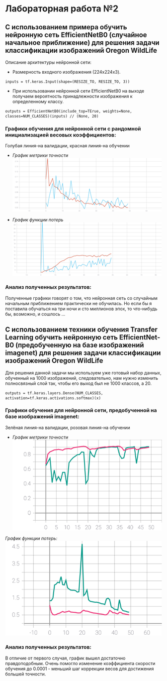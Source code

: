 # Лабораторная работа №2
## С использованием примера обучить нейронную сеть EfficientNetB0 (случайное начальное приближение) для решения задачи классификации изображений Oregon WildLife

Описание архитектуры нейронной сети:
* Размерность входного изображения (224x224x3).
 ```
 inputs = tf.keras.Input(shape=(RESIZE_TO, RESIZE_TO, 3))
 ```
 * При использовании нейронной сети EfficientNetB0 на выходе получаем вероятность принадлежности изображения к определенному классу.
 ```
 outputs = EfficientNetB0(include_top=TЕrue, weights=None, classes=NUM_CLASSES)(inputs) // (None, 20)
 ```
 

### Графики обучения для нейронной сети с рандомной инициализацией весовых коэффициентов:
Голубая линия-на валидации, красная линия-на обучении
* *График метрики точности*
![Figure 1](./epoch_categorical_accuracy_random.svg)

* *График функции потерь*
![Figure 2](./epoch_loss_random.svg)

### Анализ полученных результатов:
Полученные графики говорят о том, что нейронная сеть со случайным начальным приближением практически не обучилась. Но если бы я поставила обучаться на три ночи и сто миллионов эпох, то что-нибудь бы, возможно, и сошлось ...
## С использованием техники обучения Transfer Learning обучить нейронную сеть EfficientNet-B0 (предобученную на базе изображений imagenet) для решения задачи классификации изображений Oregon WildLife
Для решения данной задачи мы используем уже готовый набор данных, обученный на 1000 изображений, следовательно, нам нужно изменить полносвязный слой так, чтобы его выход был не 1000 классов, а 20.
```
outputs = tf.keras.layers.Dense(NUM_CLASSES, activation=tf.keras.activations.softmax)(x)
```

### Графики обучения для нейронной сети, предобученной на базе изображений imagenet:
Зелёная линия-на валидации, розовая линия-на обучении
* *График метрики точности*
![Figure 3](./epoch_categorical_accuracy_imagenet.svg)

*График функции потерь:*
![Figure 4](./epoch_loss_imagenet.svg)

### Анализ полученных результатов:
В отличие от первого случая, график вышел достаточно правдоподобным. Очень помогло изменение коэффициента скорости обучения до 0.0001 - меньший шаг коррекции весов для достижения большей точности.

